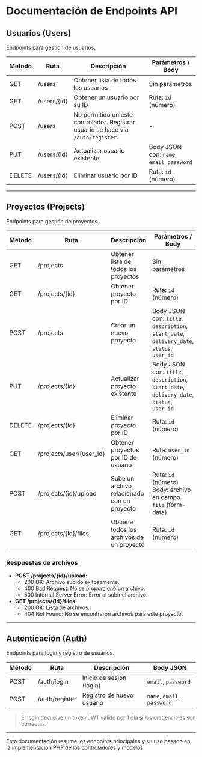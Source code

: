 # Documentación de Endpoints API

## Usuarios (Users)

Endpoints para gestión de usuarios.

| Método | Ruta          | Descripción                        | Parámetros / Body                                |
|--------|---------------|----------------------------------|-------------------------------------------------|
| GET    | /users        | Obtener lista de todos los usuarios | Sin parámetros                                  |
| GET    | /users/{id}   | Obtener un usuario por su ID       | Ruta: `id` (número)                             |
| POST   | /users        | No permitido en este controlador. Registrar usuario se hace vía `/auth/register`. | -                                               |
| PUT    | /users/{id}   | Actualizar usuario existente       | Body JSON con: `name`, `email`, `password`     |
| DELETE | /users/{id}   | Eliminar usuario por ID             | Ruta: `id` (número)                             |

---

## Proyectos (Projects)

Endpoints para gestión de proyectos.

| Método | Ruta                        | Descripción                                   | Parámetros / Body                                                                                  |
|--------|-----------------------------|-----------------------------------------------|--------------------------------------------------------------------------------------------------|
| GET    | /projects                   | Obtener lista de todos los proyectos          | Sin parámetros                                                                                   |
| GET    | /projects/{id}              | Obtener proyecto por ID                       | Ruta: `id` (número)                                                                              |
| POST   | /projects                   | Crear un nuevo proyecto                       | Body JSON con: `title`, `description`, `start_date`, `delivery_date`, `status`, `user_id`       |
| PUT    | /projects/{id}              | Actualizar proyecto existente                 | Body JSON con: `title`, `description`, `start_date`, `delivery_date`, `status`, `user_id`       |
| DELETE | /projects/{id}              | Eliminar proyecto por ID                      | Ruta: `id` (número)                                                                              |
| GET    | /projects/user/{user_id}    | Obtener proyectos por ID de usuario           | Ruta: `user_id` (número)                                                                        |
| POST   | /projects/{id}/upload       | Sube un archivo relacionado con un proyecto   | Ruta: `id` (número)<br>Body: archivo en campo `file` (form-data)                                |
| GET    | /projects/{id}/files        | Obtiene todos los archivos de un proyecto     | Ruta: `id` (número)                                                                             |

### Respuestas de archivos

- **POST /projects/{id}/upload:**
    - 200 OK: Archivo subido exitosamente.
    - 400 Bad Request: No se proporcionó un archivo.
    - 500 Internal Server Error: Error al subir el archivo.
- **GET /projects/{id}/files:**
    - 200 OK: Lista de archivos.
    - 404 Not Found: No se encontraron archivos para este proyecto.

---

## Autenticación (Auth)

Endpoints para login y registro de usuarios.

| Método | Ruta           | Descripción                      | Body JSON                                       |
|--------|----------------|--------------------------------|------------------------------------------------|
| POST   | /auth/login    | Inicio de sesión (login)        | `email`, `password`                            |
| POST   | /auth/register | Registro de nuevo usuario       | `name`, `email`, `password`                    |

> El login devuelve un token JWT válido por 1 día si las credenciales son correctas.

---

Esta documentación resume los endpoints principales y su uso basado en la implementación PHP de los controladores y modelos.
